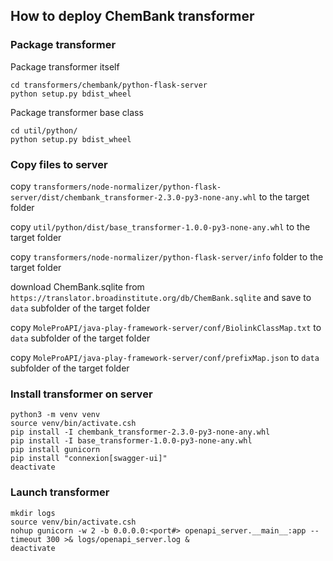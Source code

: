 ## How to deploy ChemBank transformer

### Package transformer

Package transformer itself
```
cd transformers/chembank/python-flask-server
python setup.py bdist_wheel
```
Package transformer base class
```
cd util/python/
python setup.py bdist_wheel
```

### Copy files to server

copy `transformers/node-normalizer/python-flask-server/dist/chembank_transformer-2.3.0-py3-none-any.whl` to the target folder

copy `util/python/dist/base_transformer-1.0.0-py3-none-any.whl` to the target folder

copy `transformers/node-normalizer/python-flask-server/info` folder to the target folder

download ChemBank.sqlite from `https://translator.broadinstitute.org/db/ChemBank.sqlite` and save to `data` subfolder of the target folder

copy `MoleProAPI/java-play-framework-server/conf/BiolinkClassMap.txt` to `data` subfolder of the target folder

copy `MoleProAPI/java-play-framework-server/conf/prefixMap.json` to `data` subfolder of the target folder

### Install transformer on server

```
python3 -m venv venv
source venv/bin/activate.csh
pip install -I chembank_transformer-2.3.0-py3-none-any.whl
pip install -I base_transformer-1.0.0-py3-none-any.whl
pip install gunicorn
pip install "connexion[swagger-ui]"
deactivate
```

### Launch transformer

```
mkdir logs
source venv/bin/activate.csh
nohup gunicorn -w 2 -b 0.0.0.0:<port#> openapi_server.__main__:app --timeout 300 >& logs/openapi_server.log &
deactivate
```



